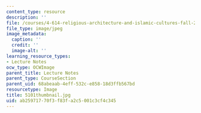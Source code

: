 ```yaml
---
content_type: resource
description: ''
file: /courses/4-614-religious-architecture-and-islamic-cultures-fall-2002/ab25971770f3f83fa2c5001c3cf4c345_5101thumbnail.jpg
file_type: image/jpeg
image_metadata:
  caption: ''
  credit: ''
  image-alt: ''
learning_resource_types:
- Lecture Notes
ocw_type: OCWImage
parent_title: Lecture Notes
parent_type: CourseSection
parent_uid: 68abeaab-4eff-532c-e858-18d3ffb567bd
resourcetype: Image
title: 5101thumbnail.jpg
uid: ab259717-70f3-f83f-a2c5-001c3cf4c345
---
```

